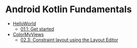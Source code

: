 Android Kotlin Fundamentals
================================================

* [HelloWorld](./HelloWorld)
    - [01.1: Get started](https://codelabs.developers.google.com/codelabs/kotlin-android-training-get-started/)
* [ColorMyViews](./ColorMyViews)
    - [02.3: Constraint layout using the Layout Editor](https://codelabs.developers.google.com/codelabs/kotlin-android-training-constraint-layout/)

